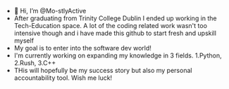 - 👋 Hi, I’m @Mo-stlyActive
- After graduating from Trinity College Dublin I ended up working in the Tech-Education space. A lot of the coding related work wasn't too intensive though and i have made this github to start fresh and upskill myself
- My goal is to enter into the software dev world!
- I'm currently working on expanding my knowledge in 3 fields. 1.Python, 2.Rush, 3.C++
- THis will hopefully be my success story but also my personal accountability tool. Wish me luck!

<!---
Mo-stlyActive/Mo-stlyActive is a ✨ special ✨ repository because its `README.md` (this file) appears on your GitHub profile.
You can click the Preview link to take a look at your changes.
--->

